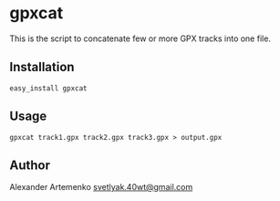 gpxcat
======

This is the script to concatenate few or more GPX tracks into one file.

Installation
------------

    easy_install gpxcat

Usage
-----

    gpxcat track1.gpx track2.gpx track3.gpx > output.gpx

Author
-------

Alexander Artemenko <svetlyak.40wt@gmail.com>
